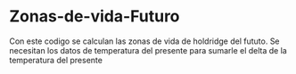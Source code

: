 # Zonas-de-vida-Futuro
Con este codigo se calculan las zonas de vida de holdridge del fututo. Se necesitan los datos de temperatura del presente para sumarle el delta de la temperatura del presente
